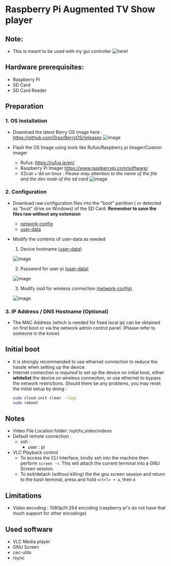 # Raspberry Pi Augmented TV Show player 

## Note:
- This is meant to be used with my gui controller ![here](https://github.com/B83C/control-centre-rs)!

## Hardware prerequisites:
- Raspberry Pi
- SD Card
- SD Card Reader

## Preparation
### 1. OS Installation

- Download the latest Berry OS image here : https://github.com/0rax/BerryOS/releases
  ![image](https://github.com/B83C/raspi_video/assets/72597973/fa578165-98bd-4a53-b8d1-d2521c7ee24e)

- Flash the OS Image using tools like Rufus/Raspberry pi Imager/Custom imager
  - Rufus: https://rufus.ie/en/
  - Raspberry Pi Imager https://www.raspberrypi.com/software/
  - XZcat + dd on linux :
    *Please may attention to the name of the file and the dev node of the sd card*
    ![image](https://github.com/B83C/raspi_video/assets/72597973/0ba2fae9-7345-47a3-917f-41d26758ac91)


### 2. Configuration

- Download raw configuration files into the "boot" partition ( or detected as "boot" drive on Windows) of the SD Card. **Remember to save the files raw without any extension**
  * [network-config](network-config?raw=1)
  * [user-data](user-data?raw=1)
 
- Modify the contents of user-data as needed
  1) Device hostname [(user-data)](user-data?raw=1)
  
    ![image](https://github.com/B83C/raspi_video/assets/72597973/f5e435ce-912a-45e5-992a-e4b5dc8eb002)
    
  2) Password for user pi [(user-data)](user-data?raw=1)

    ![image](https://github.com/B83C/raspi_video/assets/72597973/bc61374a-0805-4d30-8470-bc7f7982aedd)
  
  3) Modify ssid for wireless connection [(network-config)](network-config?raw=1)

    ![image](https://github.com/B83C/raspi_video/assets/72597973/a3abe186-c236-49e6-a6e0-6517b62ceef9)
     
     
### 3. IP Address / DNS Hostname (Optional)
  - The MAC Address (which is needed for fixed local ip) can be obtained on first boot or via the network admin control panel. (Please refer to someone in the know)

## Initial boot
- It is strongly recommended to use ethernet connection to reduce the hassle when setting up the device.
- Internet connection is *required* to set up the device on initial boot, either **whitelist** the device on wireless connection, or use ethernet to bypass the network restrictions. Should there be any problems, you may reset the initial setup by doing :
  ```sh
  sudo cloud-init clean --logs
  sudo reboot
  ```
  
## Notes
- Video File Location
    folder: /opt/tv_video/videos
- Default remote connection :
  * ssh : 
    - user : pi
- VLC Playback control
  * To access the CLI Interface, kindly ssh into the machine then perform `screen -r`. This will attach the current terminal into a GNU Screen session.
  * To exit/detach (without killing) the the gnu screen session and return to the bash terminal, press and hold `<ctrl> + a`, then `d`

## Limitations
- Video encoding : 1080p/H.264 encoding (raspberry pi's do not have that much support for other encodings)

## Used software
  - VLC Media player
  - GNU Screen
  - cec-utils
  - rsync

    
